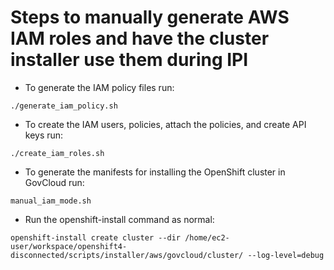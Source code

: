 # Steps to manually generate AWS IAM roles and have the cluster installer use them during IPI

- To generate the IAM policy files run:
```
./generate_iam_policy.sh
```

- To create the IAM users, policies, attach the policies, and create API keys run:
```
./create_iam_roles.sh
```

- To generate the manifests for installing the OpenShift cluster in GovCloud run:
```
manual_iam_mode.sh
```

- Run the openshift-install command as normal:
```
openshift-install create cluster --dir /home/ec2-user/workspace/openshift4-disconnected/scripts/installer/aws/govcloud/cluster/ --log-level=debug
```
